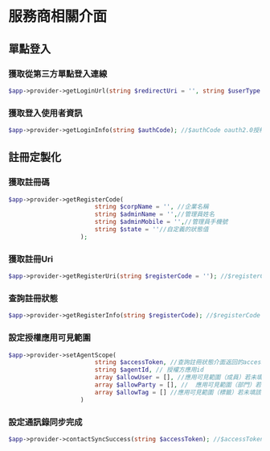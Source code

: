 # 服務商相關介面

## 單點登入


### 獲取從第三方單點登入連線

```php
$app->provider->getLoginUrl(string $redirectUri = '', string $userType = 'admin', string $state = ''); //$redirectUri 回撥地址  $userType支援登入的型別
```

### 獲取登入使用者資訊

```php
$app->provider->getLoginInfo(string $authCode); //$authCode oauth2.0授權企業微信管理員登入產生的code，最長為512位元組。只能使用一次，5分鐘未被使用自動過期
```

## 註冊定製化 

### 獲取註冊碼

```php
$app->provider->getRegisterCode(
                        string $corpName = '', //企業名稱
                        string $adminName = '',//管理員姓名
                        string $adminMobile = '',//管理員手機號
                        string $state = ''//自定義的狀態值
                    ); 
```

### 獲取註冊Uri

```php
$app->provider->getRegisterUri(string $registerCode = ''); //$registerCode 註冊碼
```

### 查詢註冊狀態

```php
$app->provider->getRegisterInfo(string $registerCode); //$registerCode 註冊碼
```

### 設定授權應用可見範圍

```php
$app->provider->setAgentScope(
                        string $accessToken, //查詢註冊狀態介面返回的access_token
                        string $agentId, //	授權方應用id
                        array $allowUser = [], //應用可見範圍（成員）若未填該欄位，則清空可見範圍中成員列表
                        array $allowParty = [], //	應用可見範圍（部門）若未填該欄位，則清空可見範圍中部門列表
                        array $allowTag = [] //應用可見範圍（標籤）若未填該欄位，則清空可見範圍中標籤列表
                    )
```

### 設定通訊錄同步完成

```php
$app->provider->contactSyncSuccess(string $accessToken); //$accessToken //查詢註冊狀態介面返回的access_token
```

